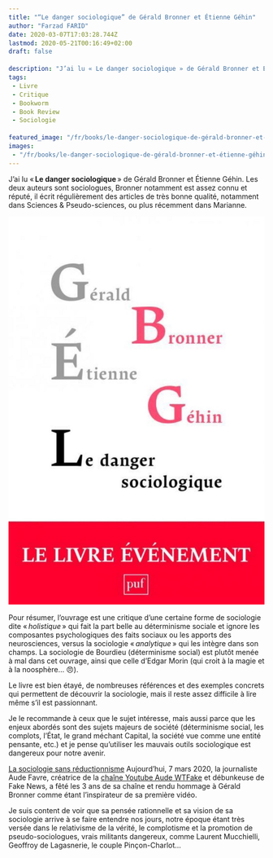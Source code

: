 ```yaml
---
title: "“Le danger sociologique” de Gérald Bronner et Étienne Géhin"
author: "Farzad FARID"
date: 2020-03-07T17:03:28.744Z
lastmod: 2020-05-21T00:16:49+02:00
draft: false

description: "J’ai lu « Le danger sociologique » de Gérald Bronner et Étienne Géhin. Les deux auteurs sont sociologues, Bronner notamment est assez connu…"
tags:
 - Livre
 - Critique
 - Bookworm
 - Book Review
 - Sociologie

featured_image: "/fr/books/le-danger-sociologique-de-gérald-bronner-et-étienne-géhin/images/1.jpeg" 
images:
 - "/fr/books/le-danger-sociologique-de-gérald-bronner-et-étienne-géhin/images/1.jpeg"
---
```


J’ai lu « **Le danger sociologique** » de Gérald Bronner et Étienne Géhin. Les deux auteurs sont sociologues, Bronner notamment est assez connu et réputé, il écrit régulièrement des articles de très bonne qualité, notamment dans Sciences &amp; Pseudo-sciences, ou plus récemment dans Marianne.




![image](images/1.jpeg#layoutTextWidth)



Pour résumer, l’ouvrage est une critique d’une certaine forme de sociologie dite « _holistique_ » qui fait la part belle au déterminisme sociale et ignore les composantes psychologiques des faits sociaux ou les apports des neurosciences, versus la sociologie « _analytique_ » qui les intègre dans son champs. La sociologie de Bourdieu (déterminisme social) est plutôt menée à mal dans cet ouvrage, ainsi que celle d’Edgar Morin (qui croit à la magie et à la noosphère… 😠).

Le livre est bien étayé, de nombreuses références et des exemples concrets qui permettent de découvrir la sociologie, mais il reste assez difficile à lire même s’il est passionnant.

Je le recommande à ceux que le sujet intéresse, mais aussi parce que les enjeux abordés sont des sujets majeurs de société (déterminisme social, les complots, l’État, le grand méchant Capital, la société vue comme une entité pensante, etc.) et je pense qu’utiliser les mauvais outils sociologique est dangereux pour notre avenir.

[La sociologie sans réductionnisme](http://www.laviedesidees.fr/La-sociologie-sans-reductionnisme.html)
Aujourd’hui, 7 mars 2020, la journaliste Aude Favre, créatrice de la [chaîne Youtube Aude WTFake](https://www.youtube.com/channel/UC8Ux-LOyEXeioYQ4LFzpBXw) et débunkeuse de Fake News, a fêté les 3 ans de sa chaîne et rendu hommage à Gérald Bronner comme étant l’inspirateur de sa première vidéo.

Je suis content de voir que sa pensée rationnelle et sa vision de sa sociologie arrive à se faire entendre nos jours, notre époque étant très versée dans le relativisme de la vérité, le complotisme et la promotion de pseudo-sociologues, vrais militants dangereux, comme Laurent Mucchielli, Geoffroy de Lagasnerie, le couple Pinçon-Charlot…

